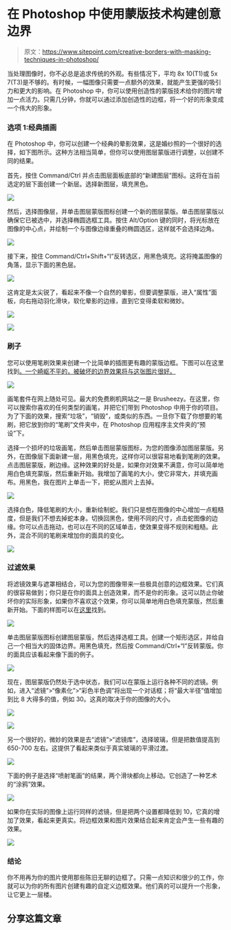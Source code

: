 # 在 Photoshop 中使用蒙版技术构建创意边界

> 原文：<https://www.sitepoint.com/creative-borders-with-masking-techniques-in-photoshop/>

当处理图像时，你不必总是追求传统的外观。有些情况下，平均 8x 10(T1)或 5x 7(T3)是不够的。有时候，一幅图像只需要一点额外的效果，就能产生更强的吸引力和更大的影响。在 Photoshop 中，你可以使用创造性的蒙版技术给你的图片增加一点活力。只需几分钟，你就可以通过添加创造性的边框，将一个好的形象变成一个伟大的形象。

### 选项 1:经典插画

在 Photoshop 中，你可以创建一个经典的晕影效果，这是婚纱照的一个很好的选择，如下图所示。这种方法相当简单，但你可以使用图层蒙版进行调整，以创建不同的结果。

首先，按住 Command/Ctrl 并点击图层面板底部的“新建图层”图标。这将在当前选定的层下面创建一个新层。选择新图层，填充黑色。

[![](img/8f41da918c69cf34865a424950ec66e9.png)](https://www.sitepoint.com/wp-content/uploads/2012/08/Screen-Shot-2012-08-06-at-10.33.55-PM.png)

然后，选择图像层，并单击图层蒙版图标创建一个新的图层蒙版。单击图层蒙版以确保它已被选中，并选择椭圆选框工具。按住 Alt/Option 键的同时，将光标放在图像的中心点，并绘制一个与图像边缘重叠的椭圆选区，这样就不会选择边角。

[![](img/00d8e271b95104f2eed483ae79d39f7a.png)](https://www.sitepoint.com/wp-content/uploads/2012/08/Screen-Shot-2012-08-07-at-1.16.43-AM.png)

接下来，按住 Command/Ctrl+Shift+“I”反转选区，用黑色填充。这将掩盖图像的角落，显示下面的黑色层。

[![](img/dd0c1ba6ae30a11a1c4a86ca4380dc7c.png)](https://www.sitepoint.com/wp-content/uploads/2012/08/Screen-Shot-2012-08-07-at-1.19.23-AM.png)

这肯定是太尖锐了，看起来不像一个自然的晕影，但要调整蒙版，进入“属性”面板，向右拖动羽化滑块，软化晕影的边缘，直到它变得柔软和微妙。

[![](img/ce11c1e5b6ae7d4807fbc90d7b4bb691.png)](https://www.sitepoint.com/wp-content/uploads/2012/08/Screen-Shot-2012-08-07-at-1.26.53-AM.png)

[![](img/dd541a3e421add0dc8c8874451f5371c.png)](https://www.sitepoint.com/wp-content/uploads/2012/08/Screen-Shot-2012-08-07-at-1.27.12-AM.png)

### 刷子

您可以使用笔刷效果来创建一个比简单的插图更有趣的蒙版边框。下图可以在这里找到[。一个崎岖不平的，被破坏的边界效果将与这张图片很好。](http://www.pixmac.com/picture/nature/000083822017)

[![](img/f41e25c5ed5a6e18c6e41d555caf8308.png)](https://www.sitepoint.com/wp-content/uploads/2012/08/Screen-Shot-2012-08-27-at-1.32.41-AM.png)

画笔套件在网上随处可见。最大的免费刷机网站之一是 Brusheezy。在这里，你可以搜索你喜欢的任何类型的画笔，并把它们带到 Photoshop 中用于你的项目。为了下面的效果，搜索“垃圾”，“销毁”，或类似的东西。一旦你下载了你想要的笔刷，把它放到你的“笔刷”文件夹中，在 Photoshop 应用程序主文件夹的“预设”下。

选择一个损坏的垃圾画笔，然后单击图层蒙版图标，为您的图像添加图层蒙版。另外，在图像层下面新建一层，用黑色填充，这样你可以很容易地看到笔刷的效果。点击图层蒙版，刷边缘。这种效果的好处是，如果你对效果不满意，你可以简单地用白色填充蒙版，然后重新开始。我增加了画笔的大小，使它非常大，并填充画布。用黑色，我在图片上单击一下，把蛇从图片上去掉。

[![](img/5c10cb7e208f6510e75c48bf33726aa3.png)](https://www.sitepoint.com/wp-content/uploads/2012/08/Screen-Shot-2012-08-27-at-1.43.07-AM.png)

选择白色，降低笔刷的大小，重新绘制蛇。我们只是想在图像的中心增加一点粗糙度，但是我们不想去掉蛇本身。切换回黑色，使用不同的尺寸，点击蛇图像的边缘。你可以点击拖动，也可以在不同的区域单击，使效果变得不规则和粗糙。此外，混合不同的笔刷来增加你的面具的变化。

[![](img/2733230587c1751a2dd0fa6cab7ebb7a.png)](https://www.sitepoint.com/wp-content/uploads/2012/08/Screen-Shot-2012-08-27-at-1.51.33-AM.png)

### 过滤效果

将滤镜效果与遮罩相结合，可以为您的图像带来一些极具创意的边框效果。它们真的很容易做到；你只是在你的面具上创造效果，而不是你的形象。这可以防止你破坏你的实际形象，如果你不喜欢这个效果，你可以简单地用白色填充蒙版，然后重新开始。下面的样图可以在[这里](http://www.sxc.hu/browse.phtml?f=download&id=932651)找到。

[![](img/4dbaa68480c0c264d557b5bcab3d18c0.png)](https://www.sitepoint.com/wp-content/uploads/2012/08/Screen-Shot-2012-08-27-at-2.48.45-AM.png)

单击图层蒙版图标创建图层蒙版，然后选择选框工具。创建一个矩形选区，并给自己一个相当大的固体边界。用黑色填充，然后按 Command/Ctrl+“I”反转蒙版。你的面具应该看起来像下面的例子。

[![](img/2089ca37cb97019458ad99c0c25d5c8a.png)](https://www.sitepoint.com/wp-content/uploads/2012/08/Screen-Shot-2012-08-27-at-2.53.13-AM.png)

现在，图层蒙版仍然处于选中状态，我们可以在蒙版上运行各种不同的滤镜。例如，进入“滤镜”>“像素化”>“彩色半色调”将出现一个对话框；将“最大半径”值增加到比 8 大得多的值，例如 30。这真的取决于你的图像的大小。

[![](img/96d7e6ed79eaf2589b021703d20be889.png)](https://www.sitepoint.com/wp-content/uploads/2012/08/Screen-Shot-2012-08-27-at-2.55.22-AM.png)

[![](img/191420633fe7ff4da703451527461766.png)](https://www.sitepoint.com/wp-content/uploads/2012/08/Screen-Shot-2012-08-27-at-2.55.41-AM.png)

另一个很好的，微妙的效果是去“滤镜”>“滤镜库”，选择玻璃，但是把数值提高到 650-700 左右。这提供了看起来类似于真实玻璃的平滑过渡。

[![](img/38e7a7d79647c681abd60b026236c650.png)](https://www.sitepoint.com/wp-content/uploads/2012/08/Screen-Shot-2012-08-27-at-3.00.51-AM.png)

下面的例子是选择“喷射笔画”的结果，两个滑块都向上移动。它创造了一种艺术的“涂鸦”效果。

[![](img/3612f98d128fa6cd0aead7a0ec117e96.png)](https://www.sitepoint.com/wp-content/uploads/2012/08/Screen-Shot-2012-08-27-at-3.03.41-AM.png)

如果你在实际的图像上运行同样的滤镜，但是把两个设置都降低到 10，它真的增加了效果，看起来更真实。将边框效果和图片效果结合起来肯定会产生一些有趣的效果。

[![](img/2dff0893e648740503c22183361a89f6.png)](https://www.sitepoint.com/wp-content/uploads/2012/08/Screen-Shot-2012-08-27-at-3.08.21-AM.png)

### 结论

你不用再为你的图片使用那些陈旧无聊的边框了。只需一点知识和很少的工作，你就可以为你的所有图片创建有趣的自定义边框效果。他们真的可以提升一个形象，让它更上一层楼。

## 分享这篇文章